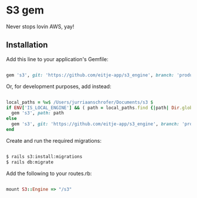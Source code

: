 # S3 gem

Never stops lovin AWS, yay!

## Installation

Add this line to your application's Gemfile:

```ruby

gem 's3', git: 'https://github.com/eitje-app/s3_engine', branch: 'production'

```

Or, for development purposes, add instead:

```ruby

local_paths = %w$ /Users/jurriaanschrofer/Documents/s3 $
if ENV['IS_LOCAL_ENGINE'] && ( path = local_paths.find {|path| Dir.glob(path).any?} )
  gem 's3', path: path
else
  gem 's3', git: 'https://github.com/eitje-app/s3_engine', branch: 'production'
end

```

Create and run the required migrations:

```bash

$ rails s3:install:migrations
$ rails db:migrate

```
Add the following to your routes.rb:
```ruby

mount S3::Engine => "/s3"

```